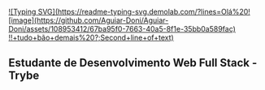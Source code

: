 [![Typing SVG](https://readme-typing-svg.demolab.com/?lines=Olá%20![image](https://github.com/Aguiar-Doni/Aguiar-Doni/assets/108953412/67ba95f0-7663-40a5-8f1e-35bb0a589fac)
!!+tudo+bão+demais%20?;Second+line+of+text)](https://git.io/typing-svg)

## Estudante de Desenvolvimento Web Full Stack - Trybe 
